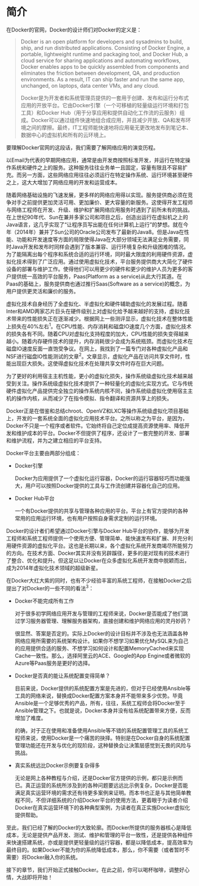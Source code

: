 # 简介

在Docker的官网，Docker的设计师们对Docker的定义是：

> Docker is an open platform for developers and sysadmins to build, ship, and run distributed applications. Consisting of Docker Engine, a portable, lightweight runtime and packaging tool, and Docker Hub, a cloud service for sharing applications and automating workflows, Docker enables apps to be quickly assembled from components and eliminates the friction between development, QA, and production environments. As a result, IT can ship faster and run the same app, unchanged, on laptops, data center VMs, and any cloud.
>
> Docker是为开发者和系统管理员提供的一套用于创建、发布和运行分布式应用的开放平台。它由Docker引擎（一个可移植的轻量级运行环境和打包工具）和Docker Hub（用于分享应用和提供自动化工作流的云服务）组成。Docker可以通过组件快速地组合成应用，并且减少开放、QA和发布环境之间的摩擦。最终，IT工程师能快速地将应用毫无更改地发布到笔记本、数据中心的虚拟机和所有的云环境上。

要理解Docker官网的这段话，我们需要了解网络应用的演变历程。

以Email为代表的早期网络应用，通常是由开发商按照标准开发，并运行在特定操作系统和硬件之上的服务。这种服务往往业务单一且固定，容量有限且不容易扩充。而另一方面，这些网络应用往往必须运行在特定操作系统、运行环境甚至硬件之上，这大大增加了网络应用的开发和运营成本。

随着网络基础设施的飞速发展，更多样的网络应用得以实现。服务提供商必须在竞争对手之前提供更加灵活可用、更加廉价、更大容量的新服务。这使得开发工程师与网络工程师在开发、升级、维护和扩展网络应用服务时遇到了前所未有的挑战。在上世纪90年代、Sun在兼并多家公司和项目之后，创造出运行在虚拟机之上的Java语言，这几乎实现了“让程序员写出能在任何计算机上运行”的梦想。就在今年（2014年）兼并了Sun公司的Oracle公司发布了最新的Java8。但是Java在性能、功能和开发速度等方面的局限使得Java在大部分领域无法满足业务需要，同时Java开发和发布时同样会遇到了版本兼容、运行环境复杂和升级困难的情况。为了能隔离出每个程序和系统合适的运行环境，同时最大限度的利用硬件资源，虚拟化技术得到了广泛应用。通过使用虚拟化技术，平台服务提供商大大简化了硬件设备的部署与维护工作。使得他们可以用更少的硬件和更少的维护人员为更多的客户提供统一高效的平台服务，Paas(Platform as a service)从此大行其道。在Paas的基础上，服务提供商也通过推行Saas(Software as a service)的概念，为用户提供更灵活和廉价的服务。

虚拟化技术自身经历了全虚拟化、半虚拟化和硬件辅助虚拟化的发展过程。随着Inter和AMD两家芯片巨头在硬件级别上对虚拟化给予越来越好的支持，虚拟化技术带来的性能损失正在逐渐减少。根据网上一些测评显示，虚拟化技术在整体性能上损失在40%左右<sup>1</sup>。在CPU性能、内存消耗和磁盘IO速度几个方面，虚拟化技术的损失各有不同。随着CPU对虚拟化支持程度的加大，CPU性能的损失变得越来越小。随着内存硬件技术的提升，内存消耗很少会成为系统瓶颈。而虚拟化技术在磁盘IO速度反面一直饱受争议。在网上，我找到了一篇专门对各种虚拟化产品和NSF进行磁盘IO性能测试的文章<sup>2</sup>。文章显示，虚拟化产品在访问共享文件时，性能出现巨大损失。这使得虚拟化技术在处理共享文件时存在巨大问题。

为了更好的利用宿主主机性能，更小的虚拟化损失，操作系统级虚拟化技术越来越受到关注。操作系统级虚拟化技术提供了一种轻量化的虚拟化实现方式。它与传统硬件虚拟化产品提供完全独立的操作系统内核不同，操作系统级虚拟化使用宿主主机的操作内核，从而减少了在指令模拟、指令翻译和资源共享上的损失。

Docker正是在借鉴和总结chroot、OpenVZ和LXC等操作系统级虚拟化项目基础上，开发的一套系统全面的虚拟化应用技术平台。之所以称之为平台，是因为，Docker不只是一个程序或者软件。它始终将自己定位成提高资源使用率、降低开发和维护成本的平台。Docker不但提供了程序，还设计了一套完整的开发、部署和维护流程，并为之建立相应的平台支持。

Docker平台主要由两部分组成：

* Docker引擎

    Docker为应用提供了一个虚拟化运行容器，Docker的运行容器轻巧而功能强大，用户可以按照Docker提供的工具与工作流创建并容器化自己的应用。
	
* Docker Hub平台

    一个有Docker提供的共享与管理各种应用的平台。平台上有官方提供的各种常用的应用运行环境，也有用户按照自身需求定制的运行环境。
	
Docker的设计者们希望通过Docker引擎与Docker Hub平台的协作，能够为开发工程师和系统工程师提供一个使用方便、管理简单、能快速发布和扩展、并充分利用硬件资源的虚拟化平台。这也是长期以来，各个虚拟化系统开发商竭尽所能努力的方向。在技术方面、Docker其实并没有另辟蹊径，更多的是对现有的技术进行了整合、优化和提升。但这足以让Docker在众多虚拟化系统开发商中脱颖而出，成为2014年虚拟化技术领域的超级新星。

在Docker大红大紫的同时，也有不少经验丰富的系统工程师，在接触Docker之后提出了对Docker的一些不同的看法<sup>3</sup>：

* Docker不能完成所有工作

    对于很多初学网络应用开发与管理的工程师来说，Docker是否能成了他们跳过学习服务器管理、理解服务器架构，直接创建和维护网络应用的灵丹妙药？
	
    很显然、答案是否定的。实际上Docker的设计目标并不涉及也无法涵盖各种网络应用所需要的系统架构设计。如果你不想学习如果优化MySQL来为自己的应用提供合适的服务、不想学习如何设计和配置MemoryCached来实现Cache一致性。那么，选择阿里云的ACE、Google的App Engine或者微软的Azure等Paas服务是更好的选择。
	
* Docker是否真的能让系统配置变得简单？

	目前来说，Docker提供的系统配置方案是先进的，但对于已经使用Ansible等工具的网络来说，替换成Docker配置方案本身并不能带来多少优势。毕竟Ansible是一个足够优秀的产品，所有，往往，系统工程师会将Docker至于Ansible管理之下。也就是说，Docker本身并没有给系统配置带来方便，反而增加了难度。
	
	的确，对于正在使用和准备使用Ansible等不错的系统配置管理工具的系统工程师来说，使用Docker是一个痛苦的抉择。特别是在Docker自身的系统配置管理功能还在开发与优化的现阶段，这种替换会让决策层感觉到无畏的风险与挑战。
	
* 真实系统远比Docker示例要复杂得多

	无论是网上各种教程与介绍，还是Docker官方提供的示例，都只是示例而已。真正运营的系统所涉及到的各种问题要远远比示例复杂，Docker是否能满足真实运营环境的需求还有待更多案例来证明。而本书也正是与其他简单教程不同，不但详细系统的介绍Docker平台的使用方法，更着眼于为读者介绍Docker在真实运营环境下的各种典型案例，为读者在真正实施Docker虚拟化提供帮助。 

至此，我们已经了解的Docker的大致轮廓。而Docker所提供的服务器核心是降低成本，无论是提供产品开发、测试、维护和管理的平台一致性，还是提供各种组件来快速搭建系统，亦或是提供更轻量级的运行容器，都是以降低成本，提高效率为最终目的。如果Docker不能为你的系统降低成本，那么，你不需要（或者暂时不需要）将Docker融入你的系统。

接下的章节，我们开始正式接触Docker。在此之前，你可以喝杯咖啡，调整好心情，大战即将开始！